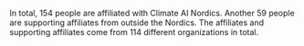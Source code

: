 In total, 154 people are affiliated with Climate AI Nordics. Another 59 people are supporting affiliates from outside the Nordics. The affiliates and supporting affiliates come from 114 different organizations in total.
